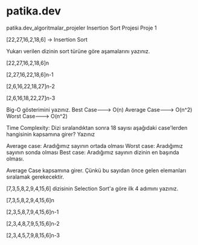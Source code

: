 # patika.dev
patika.dev_algoritmalar_projeler
Insertion Sort Projesi
Proje 1

[22,27,16,2,18,6] -> Insertion Sort

Yukarı verilen dizinin sort türüne göre aşamalarını yazınız.

[22,27,16,2,18,6]n

[2,27,16,22,18,6]n-1

[2,6,16,22,18,27]n-2

[2,6,16,18,22,27]n-3

Big-O gösterimini yazınız.
Best Case---> O(n)
Average Case---> O(n^2)
Worst Case---> O(n^2)

Time Complexity: Dizi sıralandıktan sonra 18 sayısı aşağıdaki case'lerden hangisinin kapsamına girer? Yazınız

Average case: Aradığımız sayının ortada olması
Worst case: Aradığımız sayının sonda olması
Best case: Aradığımız sayının dizinin en başında olması.

Average Case kapsamına girer. Çünkü bu sayıdan önce gelen elemanları sıralamak gerekecektir.


[7,3,5,8,2,9,4,15,6] dizisinin Selection Sort'a göre ilk 4 adımını yazınız.

[7,3,5,8,2,9,4,15,6]n

[2,3,5,8,7,9,4,15,6]n-1

[2,3,4,8,7,9,5,15,6]n-2

[2,3,4,5,7,9,8,15,6]n-3
